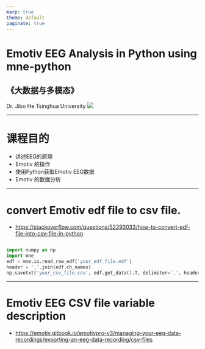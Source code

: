 ```yaml
---
marp: true
theme: default
paginate: true
---
```

<!-- page_number: true -->
# Emotiv EEG Analysis in Python using mne-python
## 《大数据与多模态》
Dr. Jibo He
Tsinghua University
![](./sleep-deprived%20brain-0-cover.jpeg)

---
# 课程目的

- 讲述EEG的原理
- Emotiv 的操作
- 使用Python获取Emotiv EEG数据 
- Emotiv 的数据分析

---

# convert Emotiv edf file to csv file. 

- https://stackoverflow.com/questions/52293033/how-to-convert-edf-file-into-csv-file-in-python

```python

import numpy as np
import mne
edf = mne.io.read_raw_edf('your_edf_file.edf')
header = ','.join(edf.ch_names)
np.savetxt('your_csv_file.csv', edf.get_data().T, delimiter=',', header=header)
```

---
# Emotiv EEG CSV file variable description

- https://emotiv.gitbook.io/emotivpro-v3/managing-your-eeg-data-recordings/exporting-an-eeg-data-recording/csv-files

